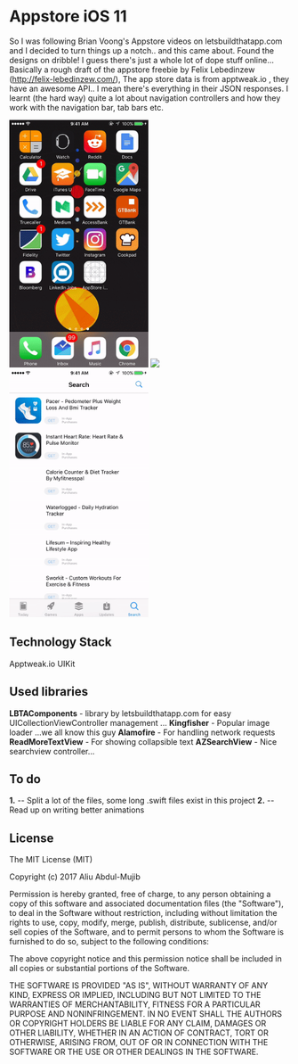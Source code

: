 # Appstore iOS 11
So I was following Brian Voong's Appstore videos on letsbuildthatapp.com and I decided to turn things up a notch.. and this came about. Found the designs on dribble! I guess there's just a whole lot of dope stuff online... Basically a rough draft of the appstore freebie by Felix Lebedinzew (http://felix-lebedinzew.com/), The app store data is from apptweak.io , they have an awesome API.. I mean there's everything in their JSON responses. I learnt (the hard way) quite a lot about navigation controllers and how they work with the navigation bar, tab bars etc.

<img src="Screens/MAIN3.gif" width="250" />
<img src="Screens/MAIN2.gif" width="250" />
<img src="Screens/MAIN1.gif" width="250" />

## Technology Stack
Apptweak.io
UIKit


## Used libraries
**LBTAComponents** - library by letsbuildthatapp.com for easy UICollectionViewController management ...
**Kingfisher** - Popular image loader ...we all know this guy
**Alamofire** - For handling network requests
**ReadMoreTextView** - For showing collapsible text
**AZSearchView** - Nice searchview controller...

## To do
**1.** -- Split a lot of the files, some long .swift files exist in this project
**2.** -- Read up on writing better animations

License
----------------

The MIT License (MIT)

Copyright (c) 2017 Aliu Abdul-Mujib

Permission is hereby granted, free of charge, to any person obtaining a copy
of this software and associated documentation files (the "Software"), to deal
in the Software without restriction, including without limitation the rights
to use, copy, modify, merge, publish, distribute, sublicense, and/or sell
copies of the Software, and to permit persons to whom the Software is
furnished to do so, subject to the following conditions:

The above copyright notice and this permission notice shall be included in all
copies or substantial portions of the Software.

THE SOFTWARE IS PROVIDED "AS IS", WITHOUT WARRANTY OF ANY KIND, EXPRESS OR
IMPLIED, INCLUDING BUT NOT LIMITED TO THE WARRANTIES OF MERCHANTABILITY,
FITNESS FOR A PARTICULAR PURPOSE AND NONINFRINGEMENT. IN NO EVENT SHALL THE
AUTHORS OR COPYRIGHT HOLDERS BE LIABLE FOR ANY CLAIM, DAMAGES OR OTHER
LIABILITY, WHETHER IN AN ACTION OF CONTRACT, TORT OR OTHERWISE, ARISING FROM,
OUT OF OR IN CONNECTION WITH THE SOFTWARE OR THE USE OR OTHER DEALINGS IN THE
SOFTWARE.
